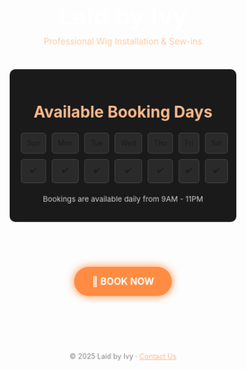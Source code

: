 <!DOCTYPE html>
<html lang="en">
<head>
  <meta charset="UTF-8" />
  <meta name="viewport" content="width=device-width, initial-scale=1.0"/>
  <title>Laid by Ivy | Booking</title>
  <link href="https://fonts.googleapis.com/css2?family=Playfair+Display&family=Montserrat&display=swap" rel="stylesheet">
  <style>
    * {
      box-sizing: border-box;
      margin: 0;
      padding: 0;
    }

    body {
      font-family: 'Montserrat', sans-serif;
      background: #0e0e0e;
      color: #fff;
      line-height: 1.6;
      padding: 20px;
    }

    header {
      text-align: center;
      margin-bottom: 40px;
    }

    header h1 {
      font-family: 'Playfair Display', serif;
      font-size: 3em;
      color: #fff;
      letter-spacing: 1px;
    }

    header p {
      color: #ffcba4;
      font-size: 1.1em;
      margin-top: 10px;
    }

    .calendar-visual {
      background: #1a1a1a;
      padding: 20px;
      border-radius: 10px;
      margin: 40px auto;
      max-width: 600px;
      text-align: center;
    }

    .calendar-visual h2 {
      font-family: 'Playfair Display', serif;
      font-size: 2em;
      margin-bottom: 20px;
      color: #ffb88c;
    }

    .calendar-grid {
      display: grid;
      grid-template-columns: repeat(7, 1fr);
      gap: 10px;
      font-size: 0.9em;
    }

    .calendar-grid div {
      padding: 10px;
      border: 1px solid #444;
      border-radius: 5px;
      background: #2a2a2a;
    }

    .book-btn {
      display: inline-block;
      margin: 40px auto;
      padding: 16px 32px;
      font-size: 1.2em;
      font-weight: bold;
      color: #fff;
      background: #ff8c42;
      text-decoration: none;
      border-radius: 50px;
      box-shadow: 0 0 15px #ff8c42;
      transition: all 0.3s ease;
    }

    .book-btn:hover {
      background: #ffcba4;
      color: #000;
      box-shadow: 0 0 25px #ffcba4;
    }

    footer {
      margin-top: 60px;
      text-align: center;
      font-size: 0.9em;
      color: #888;
    }

    @media (max-width: 600px) {
      .calendar-grid {
        grid-template-columns: repeat(4, 1fr);
      }
    }
  </style>
</head>
<body>

  <header>
    <h1>Laid by Ivy</h1>
    <p>Professional Wig Installation & Sew-ins</p>
  </header>

  <section class="calendar-visual">
    <h2>Available Booking Days</h2>
    <div class="calendar-grid">
      <div>Sun</div><div>Mon</div><div>Tue</div><div>Wed</div>
      <div>Thu</div><div>Fri</div><div>Sat</div>
      <div>✔️</div><div>✔️</div><div>✔️</div><div>✔️</div>
      <div>✔️</div><div>✔️</div><div>✔️</div>
    </div>
    <p style="margin-top: 20px; font-size: 0.95em; color: #ccc;">
      Bookings are available daily from 9AM - 11PM
    </p>
  </section>

  <div style="text-align:center;">
    <a class="book-btn" href="https://laidbyivyco.as.me/schedule/6188404f?fbclid=PAdGRleAMonDRleHRuA2FlbQIxMAABpyN6sm79a_Qkjcj4Rn1MbCf9J7e0el9Ps4j3oQcpVWrpsZo2zHB2vLiBt_F7_aem_dw_Oj_I3RlTTT0DaF5NfmQ" target="_blank">
      📅 BOOK NOW
    </a>
  </div>

  <footer>
    &copy; 2025 Laid by Ivy · <a style="color:#ffb88c;" href="mailto:yvaellacedar@gmail.com">Contact Us</a>
  </footer>

</body>
</html>
